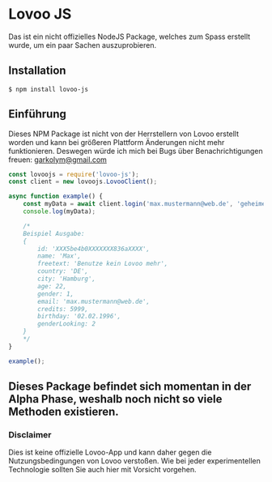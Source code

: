 # Lovoo JS

Das ist ein nicht offizielles NodeJS Package, welches zum Spass erstellt wurde, um ein paar Sachen auszuprobieren.

## Installation
```
$ npm install lovoo-js
```

## Einführung

Dieses NPM Package ist nicht von der Herrstellern von Lovoo erstellt worden und kann bei größeren Plattform Änderungen nicht mehr funktionieren. Deswegen würde ich mich bei Bugs über Benachrichtigungen freuen: garkolym@gmail.com

```javascript
const lovoojs = require('lovoo-js');
const client = new lovoojs.LovooClient();

async function example() {
    const myData = await client.login('max.mustermann@web.de', 'geheimespasswort');
    console.log(myData);

    /*
    Beispiel Ausgabe:
    {
        id: 'XXX5be4b0XXXXXXX836aXXXX',
        name: 'Max',
        freetext: 'Benutze kein Lovoo mehr',
        country: 'DE',
        city: 'Hamburg',
        age: 22,
        gender: 1,
        email: 'max.mustermann@web.de',
        credits: 5999,
        birthday: '02.02.1996',
        genderLooking: 2
    }
    */
}

example();
```

## Dieses Package befindet sich momentan in der Alpha Phase, weshalb noch nicht so viele Methoden existieren.

### Disclaimer

Dies ist keine offizielle Lovoo-App und kann daher gegen die Nutzungsbedingungen von Lovoo verstoßen. Wie bei jeder experimentellen Technologie sollten Sie auch hier mit Vorsicht vorgehen.